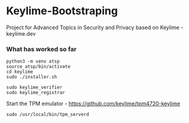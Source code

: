# Keylime-Bootstraping
Project for Advanced Topics in Security and Privacy based on Keylime - keylime.dev

### What has worked so far
```git clone https://github.com/keylime/keylime.git
python3 -m venv atsp
source atsp/bin/activate
cd keylime
sudo ./installer.sh

sudo keylime_verifier
sudo keylime_registrar
```
Start the TPM emulator - https://github.com/keylime/tpm4720-keylime

```sudo /usr/local/bin/tpm_serverd ```
